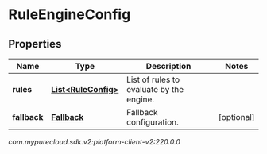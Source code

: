 # RuleEngineConfig


## Properties

| Name | Type | Description | Notes |
| ------------ | ------------- | ------------- | ------------- |
| **rules** | [**List&lt;RuleConfig&gt;**](RuleConfig) | List of rules to evaluate by the engine. |  |
| **fallback** | [**Fallback**](Fallback) | Fallback configuration. |  [optional] |




_com.mypurecloud.sdk.v2:platform-client-v2:220.0.0_
